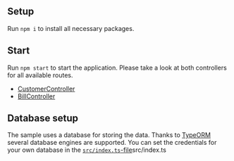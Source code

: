 ## Setup

Run `npm i` to install all necessary packages.

## Start

Run `npm start` to start the application. 
Please take a look at both controllers for all available routes.

* [CustomerController](src/controllers/customer.ts)
* [BillController](src/controllers/bill.ts)

## Database setup

The sample uses a database for storing the data. 
Thanks to [TypeORM](https://github.com/typeorm/typeorm) several database engines are supported. 
You can set the credentials for your own database in the [`src/index.ts`-file]()src/index.ts 
